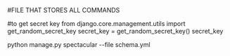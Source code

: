#FILE THAT STORES ALL COMMANDS

#to get secret key
from django.core.management.utils import get_random_secret_key
secret_key = get_random_secret_key()
secret_key

 python manage.py spectacular --file schema.yml